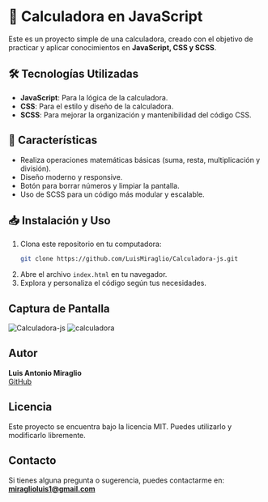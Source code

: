 # 🧮 Calculadora en JavaScript

Este es un proyecto simple de una calculadora, creado con el objetivo de practicar y aplicar conocimientos en **JavaScript, CSS y SCSS**.

## 🛠 Tecnologías Utilizadas
- **JavaScript**: Para la lógica de la calculadora.
- **CSS**: Para el estilo y diseño de la calculadora.
- **SCSS**: Para mejorar la organización y mantenibilidad del código CSS.

## 🚀 Características
- Realiza operaciones matemáticas básicas (suma, resta, multiplicación y división).
- Diseño moderno y responsive.
- Botón para borrar números y limpiar la pantalla.
- Uso de SCSS para un código más modular y escalable.

## 📥 Instalación y Uso
1. Clona este repositorio en tu computadora:
   ```bash
   git clone https://github.com/LuisMiraglio/Calculadora-js.git

2. Abre el archivo `index.html` en tu navegador.
3. Explora y personaliza el código según tus necesidades.

## Captura de Pantalla
![Calculadora-js](https://github.com/user-attachments/assets/5f3edc12-7f61-4987-93ac-6afdafe3767e)
![calculadora](https://github.com/user-attachments/assets/95282c58-19e3-4194-a54c-57001ef337af)




## Autor
**Luis Antonio Miraglio**  
[GitHub](https://github.com/LuisMiraglio)

## Licencia
Este proyecto se encuentra bajo la licencia MIT. Puedes utilizarlo y modificarlo libremente.

## Contacto
Si tienes alguna pregunta o sugerencia, puedes contactarme en: **miraglioluis1@gmail.com**
